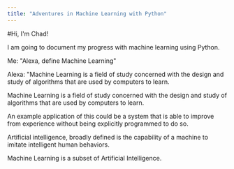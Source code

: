 ```yaml
---
title: "Adventures in Machine Learning with Python"
---
```


#Hi, I'm Chad!


I am going to document my progress with machine learning using Python.

Me: "Alexa, define Machine Learning"

Alexa: "Machine Learning is a field of study concerned with the design and study of algorithms that are used by computers to learn.

Machine Learning is a field of study concerned with the design and study of algorithms that are used by computers to learn.

An example application of this could be a system that is able to improve from experience without being explicitly programmed to do so.

Artificial intelligence, broadly defined is the capability of a machine to imitate intelligent human behaviors.

Machine Learning is a subset of Artificial Intelligence. 
